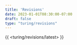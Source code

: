 ```yaml
---
title: 'Revisions'
date: 2023-01-01T08:30:00-07:00
draft: false
type: "turing/revisions"
---
```


{{ <turing/revisions/latest> }}
<!-- more -->